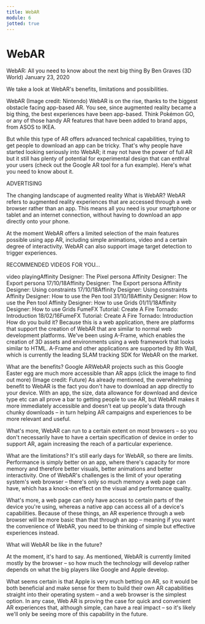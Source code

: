 ```yaml
---
title: WebAR
module: 6
jotted: true
---
```


# WebAR

WebAR: All you need to know about the next big thing
By Ben Graves (3D World) January 23, 2020

We take a look at WebAR's benefits, limitations and possibilities.

WebAR
(Image credit: Nintendo)
WebAR is on the rise, thanks to the biggest obstacle facing app-based AR. You see, since augmented reality became a big thing, the best experiences have been app-based. Think Pokémon GO, or any of those handy AR features that have been added to brand apps, from ASOS to IKEA. 

But while this type of AR offers advanced technical capabilities, trying to get people to download an app can be tricky. That's why people have started looking seriously into WebAR; it may not have the power of full AR but it still has plenty of potential for experimental design that can enthral your users (check out the Google AR tool for a fun example). Here's what you need to know about it.

ADVERTISING

The changing landscape of augmented reality
What is WebAR?
WebAR refers to augmented reality experiences that are accessed through a web browser rather than an app. This means all you need is your smartphone or tablet and an internet connection, without having to download an app directly onto your phone. 

At the moment WebAR offers a limited selection of the main features possible using app AR, including simple animations, video and a certain degree of interactivity. WebAR can also support image target detection to trigger experiences.

RECOMMENDED VIDEOS FOR YOU...

video playingAffinity Designer: The Pixel persona
Affinity Designer: The Export persona
17/10/18Affinity Designer: The Export persona
Affinity Designer: Using constraints
17/10/18Affinity Designer: Using constraints
Affinity Designer: How to use the Pen tool
31/10/18Affinity Designer: How to use the Pen tool
Affinity Designer: How to use Grids
01/11/18Affinity Designer: How to use Grids
FumeFX Tutorial: Create A Fire Tornado: Introduction
18/02/16FumeFX Tutorial: Create A Fire Tornado: Introduction
How do you build it? 
Because this is a web application, there are platforms that support the creation of WebAR that are similar to normal web development platforms. We've been using A-Frame, which enables the creation of 3D assets and environments using a web framework that looks similar to HTML. A-Frame and other applications are supported by 8th Wall, which is currently the leading SLAM tracking SDK for WebAR on the market.

What are the benefits?
Google ARWebAR projects such as this Google Easter egg are much more accessible than AR apps (click the image to find out more) (Image credit: Future)
As already mentioned, the overwhelming benefit to WebAR is the fact you don't have to download an app directly to your device. With an app, the size, data allowance for download and device type etc can all prove a bar to getting people to use AR, but WebAR makes it more immediately accessible and doesn't eat up people's data through chunky downloads – in turn helping AR campaigns and experiences to be more relevant and useful. 

What's more, WebAR can run to a certain extent on most browsers – so you don't necessarily have to have a certain specification of device in order to support AR, again increasing the reach of a particular experience. 


What are the limitations? 
It's still early days for WebAR, so there are limits. Performance is simply better on an app, where there's capacity for more memory and therefore better visuals, better animations and better interactivity. One of WebAR's challenges is the limit of your operating system's web browser – there's only so much memory a web page can have, which has a knock-on effect on the visual and performance quality. 

What's more, a web page can only have access to certain parts of the device you're using, whereas a native app can access all of a device's capabilities. Because of these things, an AR experience through a web browser will be more basic than that through an app – meaning if you want the convenience of WebAR, you need to be thinking of simple but effective experiences instead.

What will WebAR be like in the future?

At the moment, it's hard to say. As mentioned, WebAR is currently limited mostly by the browser – so how much the technology will develop rather depends on what the big players like Google and Apple develop. 

What seems certain is that Apple is very much betting on AR, so it would be both beneficial and make sense for them to build their own AR capabilities straight into their operating system – and a web browser is the simplest option. In any case, Web AR is proving the case for quick and convenient AR experiences that, although simple, can have a real impact – so it's likely we'll only be seeing more of this capability in the future.


